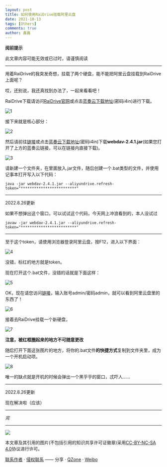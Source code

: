 ```yaml
---
layout: post
title: 如何使用RaiDrive挂载阿里云盘
date: 2021-10-13
tags: [Others]
comments: true
author: 鑫鑫
---
```


**阅前提示**

此文章内容可能无效或已过时，请谨慎阅读

---

用着RaiDrive的我突发奇想，挂载了两个硬盘，能不能把阿里云盘挂载到RaiDrive上面呢？

哎，还别说，我还真找到办法了，一起来看看吧！

RaiDrive下载请访问[RaiDrive官网](/goto?link=https://www.raidrive.com)或点击[蓝奏云下载地址](/goto?link=https://xinxinf.lanzoui.com/b02ofz9ef)(密码i4in)进行下载。

![1](https://user-images.githubusercontent.com/82391092/137500063-e1a73549-f2ef-4f14-83a9-d7a3d92fdff6.png)

接下来就是核心部分：

![2](https://user-images.githubusercontent.com/82391092/137113872-5f32a336-fa50-4ea7-a4c3-eba65f7bc2e2.png)

然后请前往[链接](/goto?link=https://github.com/zxbu/webdav-aliyundriver/releases/tag/v2.4.1)或点击[蓝奏云下载地址](/goto?link=https://xinxinf.lanzoui.com/b02ofz9ef)(密码i4in)下载**webdav-2.4.1.jar**(如果您打开了上方的蓝奏云链接，可以在链接内直接下载)。

![3](https://user-images.githubusercontent.com/82391092/137114191-5ed9d3b1-4e84-4e0f-a557-67bc8fa6e631.png)

请新建一个文件夹，在里面放入.jar文件，随后创建一个.bat类型的文件，并使用记事本打开写入以下代码：

```batch
java -jar webdav-2.4.1.jar --aliyundrive.refresh-token="*************************"
```

---

2022.8.26更新

如果不想弹出这个窗口，可以试试这个代码，今天网上冲浪看到的，本人没试过

```batch
javaw -jar webdav-2.4.1.jar --aliyundrive.refresh-token="*************************"
```

---

至于这个token，请使用浏览器登录阿里云盘，按F12，进入以下界面：

![4](https://user-images.githubusercontent.com/82391092/137117060-4b9a44b7-cad6-4704-804e-8e44cf049623.png)

没错，标红的地方就是token。

现在打开这个.bat文件，没错的话就是下面这样：

![5](https://user-images.githubusercontent.com/82391092/137117381-cd26692c-cea5-43b1-bb70-587b592075b1.png)

OK，现在请您访问[链接](http://127.0.0.1:8080)，输入账号admin/密码admin，就可以看到阿里云盘里的东西了！

![6](https://user-images.githubusercontent.com/82391092/137118173-cd26598e-bfed-465d-b6c8-4e70591b1379.png)

接着去RaiDrive挂载一个新硬盘，

![7](https://user-images.githubusercontent.com/82391092/137500187-b76adb78-6905-451e-9d66-3bda7749a021.png)

**注意，被红框圈起来的地方不可随意更改**

随后打开下面这张图片的地方，将你的.bat文件**的快捷方式**复制到文件夹里，成为一个开机启动项。

![8](https://user-images.githubusercontent.com/82391092/137504724-bb72256a-14e3-4a1c-bafc-ceb94ed4aa75.png)

唯一的缺点就是开机的时候会弹出一个黑乎乎的窗口，忒吓人……

---

2022.8.26更新

现在解决啦（应该）

---

*完*

---

[![](https://licensebuttons.net/l/by-nc-sa/3.0/88x31.png)](/goto?link=https://creativecommons.org/licenses/by-nc-sa/4.0/)

本文章及其引用的图片(不包括引用的知识共享许可证徽章)采用[CC-BY-NC-SA 4.0](/goto?link=https://creativecommons.org/licenses/by-nc-sa/4.0/)协议进行许可。

[联系作者](mailto:blog@xinxin2021.tk) · [侵权联系](mailto:tort@xinxin2021.tk) —— 分享 · [QZone](/goto?link=https://sns.qzone.qq.com/cgi-bin/qzshare/cgi_qzshare_onekey?url=https%3A%2F%2Fblog.xinxin2021.tk%2Frai%26ali%2F&title=%E5%A6%82%E4%BD%95%E4%BD%BF%E7%94%A8RaiDrive%E6%8C%82%E8%BD%BD%E9%98%BF%E9%87%8C%E4%BA%91%E7%9B%98&site=%E9%91%AB%E5%8D%9A%E5%AE%A2) · [Weibo](/goto?link=https://service.weibo.com/share/share.php?url=https%3A%2F%2Fblog.xinxin2021.tk%2Frai%26ali%2F&count=1&title=%E5%A6%82%E4%BD%95%E4%BD%BF%E7%94%A8RaiDrive%E6%8C%82%E8%BD%BD%E9%98%BF%E9%87%8C%E4%BA%91%E7%9B%98&language=zh_cn)
